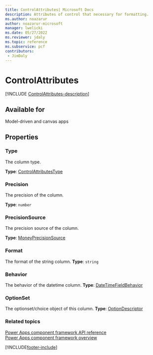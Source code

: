 ```yaml
---
title: ControlAttributes| Microsoft Docs
description: Attributes of control that necessary for formatting.
ms.author: noazarur
author: noazarur-microsoft
manager: lwelicki
ms.date: 05/27/2022
ms.reviewer: jdaly
ms.topic: reference
ms.subservice: pcf
contributors:
 - JimDaly
---
```


# ControlAttributes

[!INCLUDE [ControlAttributes-description](includes/controlattributes-description.md)]

## Available for

Model-driven and canvas apps

## Properties

### Type

The column type.

**Type**: [ControlAttributesType](ControlAttributesType.md)

### Precision

The precision of the column.

**Type**: `number`

### PrecisionSource

The precision source of the column.

**Type**: [MoneyPrecisionSource](./moneyprecisionsource.md)

### Format

The format of the string column.
**Type**: `string`

### Behavior

The behavior of the datetime column.
**Type**: [DateTimeFieldBehavior](./DateTimeFieldBehavior.md)

### OptionSet

The optionset/choice object of this column.
**Type**: [OptionDescriptor](./optiondescriptor.md)

### Related topics

[Power Apps component framework API reference](../reference/index.md)<br/>
[Power Apps component framework overview](../overview.md)

[!INCLUDE[footer-include](../../../includes/footer-banner.md)]
